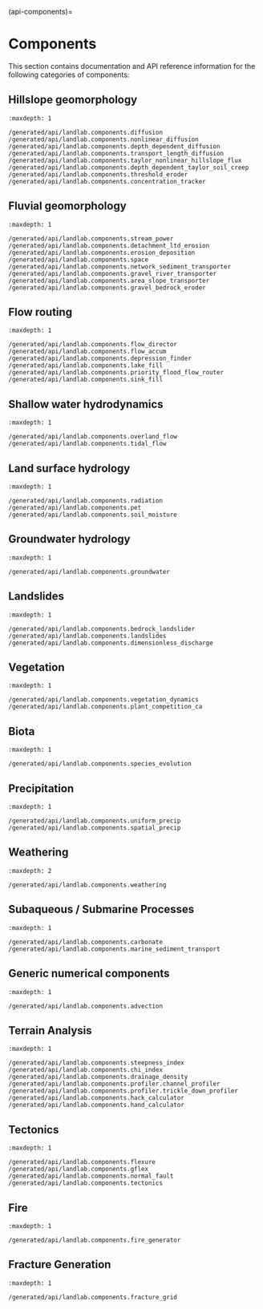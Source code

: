 (api-components)=

# Components

This section contains documentation and API reference information for the
following categories of components:

## Hillslope geomorphology

```{toctree}
:maxdepth: 1

/generated/api/landlab.components.diffusion
/generated/api/landlab.components.nonlinear_diffusion
/generated/api/landlab.components.depth_dependent_diffusion
/generated/api/landlab.components.transport_length_diffusion
/generated/api/landlab.components.taylor_nonlinear_hillslope_flux
/generated/api/landlab.components.depth_dependent_taylor_soil_creep
/generated/api/landlab.components.threshold_eroder
/generated/api/landlab.components.concentration_tracker
```

## Fluvial geomorphology

```{toctree}
:maxdepth: 1

/generated/api/landlab.components.stream_power
/generated/api/landlab.components.detachment_ltd_erosion
/generated/api/landlab.components.erosion_deposition
/generated/api/landlab.components.space
/generated/api/landlab.components.network_sediment_transporter
/generated/api/landlab.components.gravel_river_transporter
/generated/api/landlab.components.area_slope_transporter
/generated/api/landlab.components.gravel_bedrock_eroder
```

## Flow routing

```{toctree}
:maxdepth: 1

/generated/api/landlab.components.flow_director
/generated/api/landlab.components.flow_accum
/generated/api/landlab.components.depression_finder
/generated/api/landlab.components.lake_fill
/generated/api/landlab.components.priority_flood_flow_router
/generated/api/landlab.components.sink_fill
```

## Shallow water hydrodynamics

```{toctree}
:maxdepth: 1

/generated/api/landlab.components.overland_flow
/generated/api/landlab.components.tidal_flow
```

## Land surface hydrology

```{toctree}
:maxdepth: 1

/generated/api/landlab.components.radiation
/generated/api/landlab.components.pet
/generated/api/landlab.components.soil_moisture
```

## Groundwater hydrology

```{toctree}
:maxdepth: 1

/generated/api/landlab.components.groundwater
```

## Landslides

```{toctree}
:maxdepth: 1

/generated/api/landlab.components.bedrock_landslider
/generated/api/landlab.components.landslides
/generated/api/landlab.components.dimensionless_discharge
```

## Vegetation

```{toctree}
:maxdepth: 1

/generated/api/landlab.components.vegetation_dynamics
/generated/api/landlab.components.plant_competition_ca
```

## Biota

```{toctree}
:maxdepth: 1

/generated/api/landlab.components.species_evolution
```

## Precipitation

```{toctree}
:maxdepth: 1

/generated/api/landlab.components.uniform_precip
/generated/api/landlab.components.spatial_precip
```

## Weathering

```{toctree}
:maxdepth: 2

/generated/api/landlab.components.weathering
```

## Subaqueous / Submarine Processes

```{toctree}
:maxdepth: 1

/generated/api/landlab.components.carbonate
/generated/api/landlab.components.marine_sediment_transport
```

## Generic numerical components

```{toctree}
:maxdepth: 1

/generated/api/landlab.components.advection
```

## Terrain Analysis

```{toctree}
:maxdepth: 1

/generated/api/landlab.components.steepness_index
/generated/api/landlab.components.chi_index
/generated/api/landlab.components.drainage_density
/generated/api/landlab.components.profiler.channel_profiler
/generated/api/landlab.components.profiler.trickle_down_profiler
/generated/api/landlab.components.hack_calculator
/generated/api/landlab.components.hand_calculator
```

## Tectonics

```{toctree}
:maxdepth: 1

/generated/api/landlab.components.flexure
/generated/api/landlab.components.gflex
/generated/api/landlab.components.normal_fault
/generated/api/landlab.components.tectonics
```

## Fire

```{toctree}
:maxdepth: 1

/generated/api/landlab.components.fire_generator
```

## Fracture Generation

```{toctree}
:maxdepth: 1

/generated/api/landlab.components.fracture_grid
```

